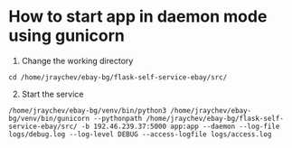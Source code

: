# How to start app in daemon mode using gunicorn

1. Change the working directory

```
cd /home/jraychev/ebay-bg/flask-self-service-ebay/src/
```

2. Start the service
```
/home/jraychev/ebay-bg/venv/bin/python3 /home/jraychev/ebay-bg/venv/bin/gunicorn --pythonpath /home/jraychev/ebay-bg/flask-self-service-ebay/src/ -b 192.46.239.37:5000 app:app --daemon --log-file logs/debug.log --log-level DEBUG --access-logfile logs/access.log
```